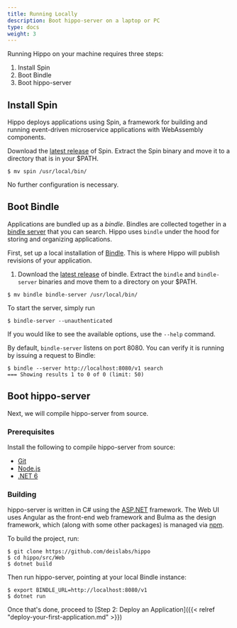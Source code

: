```yaml
---
title: Running Locally
description: Boot hippo-server on a laptop or PC
type: docs
weight: 3
---
```


Running Hippo on your machine requires three steps:

1. Install Spin
1. Boot Bindle
1. Boot hippo-server

## Install Spin

Hippo deploys applications using Spin, a framework for building and running
event-driven microservice applications with WebAssembly components.

Download the [latest release](https://github.com/fermyon/spin/releases) of Spin.
Extract the Spin binary and move it to a directory that is in your $PATH.

```console
$ mv spin /usr/local/bin/
```

No further configuration is necessary.

## Boot Bindle

Applications are bundled up as a _bindle_. Bindles are collected together in a
[bindle server](https://github.com/deislabs/bindle) that you can search. Hippo
uses `bindle` under the hood for storing and organizing applications.

First, set up a local installation of
[Bindle](https://github.com/deislabs/bindle). This is where Hippo will publish
revisions of your application.

1. Download the [latest release](https://github.com/deislabs/bindle/releases)
   of bindle. Extract the `bindle` and `bindle-server` binaries and move them
   to a directory on your $PATH.

```console
$ mv bindle bindle-server /usr/local/bin/
```

To start the server, simply run

```console
$ bindle-server --unauthenticated
```

If you would like to see the available options, use the `--help` command.

By default, `bindle-server` listens on port 8080. You can verify it is running
by issuing a request to Bindle:

```console
$ bindle --server http://localhost:8080/v1 search
=== Showing results 1 to 0 of 0 (limit: 50)
```

## Boot hippo-server

Next, we will compile hippo-server from source.

### Prerequisites

Install the following to compile hippo-server from source:

- [Git](https://git-scm.com/)
- [Node.js](https://nodejs.org/)
- [.NET 6](https://dotnet.microsoft.com/download/dotnet/6.0)

### Building

hippo-server is written in C# using the
[ASP.NET](https://dotnet.microsoft.com/en-us/apps/aspnet) framework. The
Web UI uses Angular as the front-end web framework and Bulma as the design
framework, which (along with some other packages) is managed via
[npm](https://www.npmjs.com/).

To build the project, run:

```console
$ git clone https://github.com/deislabs/hippo
$ cd hippo/src/Web
$ dotnet build
```

Then run hippo-server, pointing at your local Bindle instance:

```console
$ export BINDLE_URL=http://localhost:8080/v1
$ dotnet run
```

Once that's done, proceed to [Step 2: Deploy an Application]({{< relref
"deploy-your-first-application.md" >}})
